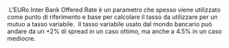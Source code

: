 L'EURo Inter Bank Offered Rate è un parametro che spesso viene utilizzato come punto di riferimento e base per calcolare il tasso da utilizzare per un mutuo a tasso variabile.
 Il tasso variabile usato dal mondo bancario può andare da un +2% di spread in un caso ottimo, ma anche a  4.5% in un caso mediocre.